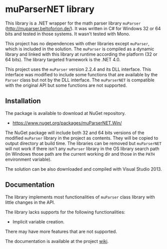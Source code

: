 # muParserNET library #

This library is a .NET wrapper for the math parser library `muParser` (http://muparser.beltoforion.de/). It was written in C# for Windows 32 or 64 bits and tested in those systems. It wasn't tested with Mono.

This project has no dependences with other libraries except `muParser`, which is included in the solution. The `muParser` is compiled as a dynamic library and linked with this library at runtime according the platform (32 or 64 bits). The library targeted framework is the .NET 4.0.

This project uses the `muParser` version 2.2.4 and its DLL interface. This interface was modified to include some functions that are available by the `Parser` class but not by the DLL interface. The `muParserNET` is compatible with the original API but some functions are not supported.

## Installation ##

The package is available to download at NuGet repository.

- https://www.nuget.org/packages/muParserNET.Win/

The NuGet package will include both 32 and 64 bits versions of the modified `muParser` library in the project as contents. They will be copied to output directory at build time. The libraries can be removed but `muParserNET` will not work if there isn't any `muParser` library in the OS library search path (in Windows those path are the current working dir and those in the `PATH` environment variable).

The solution can be also downloaded and compiled with Visual Studio 2013.

## Documentation ##

The library implements most functionalities of `muParser` class library with little changes in the API.

The library lacks supports for the following functionalities:

- Implicit variable creation.

There may have more features that are not supported.

The documentation is available at the project [wiki](https://github.com/amomra/muParserNET/wiki).